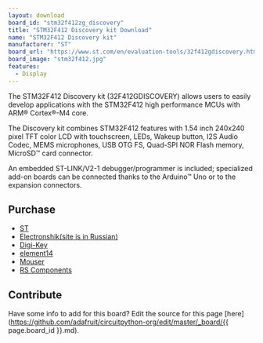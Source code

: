 ```yaml
---
layout: download
board_id: "stm32f412zg_discovery"
title: "STM32F412 Discovery kit Download"
name: "STM32F412 Discovery kit"
manufacturer: "ST"
board_url: "https://www.st.com/en/evaluation-tools/32f412gdiscovery.html"
board_image: "stm32f412.jpg"
features:
  - Display
---
```


The STM32F412 Discovery kit (32F412GDISCOVERY) allows users to easily develop applications with the STM32F412 high performance MCUs with ARM® Cortex®-M4 core.

The Discovery kit combines STM32F412 features with 1.54 inch 240x240 pixel TFT color LCD with touchscreen, LEDs, Wakeup button, I2S Audio Codec, MEMS microphones, USB OTG FS, Quad-SPI NOR Flash memory, MicroSD™ card connector.

An embedded ST-LINK/V2-1 debugger/programmer is included; specialized add-on boards can be connected thanks to the Arduino™ Uno or to the expansion connectors.

## Purchase
* [ST](https://www.st.com/en/evaluation-tools/32f412gdiscovery.html)
* [Electronshik(site is in Russian)](https://www.electronshik.ru/item/ST/STM32F412G-DISCO)
* [Digi-Key](https://www.digikey.com/products/en?WT.z_cid=sp_497_0928_buynow&Enterprise=44&lang=en&Vendor=497&mpart=STM32F412G-DISCO)
* [element14](https://nz.element14.com/stmicroelectronics/stm32f412g-disco/dev-board-arm-cortex-m4-mcu/dp/2664593?ost=STM32F412G-DISCO&CMP=GRHS-1000962&ddkey=https%3ASearch)
* [Mouser](https://www.mouser.com/ProductDetail/STMicroelectronics/STM32F412G-DISCO?qs=%2Fha2pyFadujxcn39gZUbxVHiujvGbqjGwP%2F30QlZCd4Sdl12itu%2FNA%3D%3D)
* [RS Components](https://nz.rs-online.com/web/p/processor-microcontroller-development-kits/1231065/?relevancy-data=636F3D3126696E3D4931384E53656172636847656E65726963266C753D656E266D6D3D6D61746368616C6C7061727469616C26706D3D5E5B5C707B4C7D5C707B4E647D2D2C2F255C2E5D2B2426706F3D31313326736E3D592673723D2673743D4B4559574F52445F53494E474C455F414C5048415F4E554D455249432673633D592677633D4E4F4E45267573743D53544D333246343132472D444953434F267374613D53544D333246343132472D444953434F26&searchHistory=%7B%22enabled%22%3Atrue%7D)

## Contribute

Have some info to add for this board? Edit the source for this page [here](https://github.com/adafruit/circuitpython-org/edit/master/_board/{{ page.board_id }}.md).
